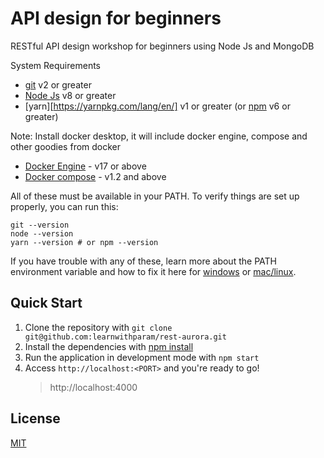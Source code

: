 # API design for beginners

RESTful API design workshop for beginners using Node Js and MongoDB

System Requirements

- [git](https://git-scm.com/) v2 or greater
- [Node Js](https://nodejs.org/) v8 or greater
- [yarn][https://yarnpkg.com/lang/en/] v1 or greater (or [npm](https://www.npmjs.com/) v6 or greater)

Note: Install docker desktop, it will include docker engine, compose and other goodies from docker

- [Docker Engine](https://docs.docker.com/get-docker/) - v17 or above
- [Docker compose](https://docs.docker.com/compose/install/) - v1.2 and above


All of these must be available in your PATH. To verify things are set up properly, you can run this:

```
git --version
node --version
yarn --version # or npm --version
```

If you have trouble with any of these, learn more about the PATH environment variable and how to fix it here for [windows](https://www.howtogeek.com/118594/how-to-edit-your-system-path-for-easy-command-line-access/) or [mac/linux](http://stackoverflow.com/a/24322978/971592).

## Quick Start

1. Clone the repository with `git clone git@github.com:learnwithparam/rest-aurora.git`
2. Install the dependencies with [npm install](https://docs.npmjs.com/cli/install)
3. Run the application in development mode with `npm start`
4. Access `http://localhost:<PORT>` and you're ready to go!
    > http://localhost:4000

## License
[MIT](https://choosealicense.com/licenses/mit/)
